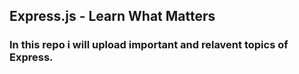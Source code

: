 ## Express.js -  Learn What Matters

### In this repo i will upload important and relavent topics of Express.